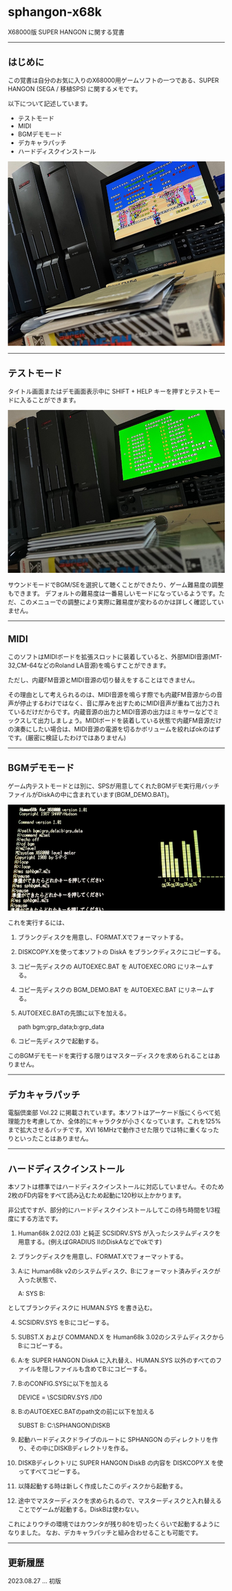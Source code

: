 # sphangon-x68k

X68000版 SUPER HANGON に関する覚書

---

## はじめに

この覚書は自分のお気に入りのX68000用ゲームソフトの一つである、SUPER HANGON (SEGA / 移植SPS) に関するメモです。

以下について記述しています。

* テストモード
* MIDI
* BGMデモモード
* デカキャラパッチ
* ハードディスクインストール 

<img src='images/sph2.jpeg'/>

---

## テストモード

タイトル画面またはデモ画面表示中に SHIFT + HELP キーを押すとテストモードに入ることができます。

<img src='images/sph1.jpeg'/>

サウンドモードでBGM/SEを選択して聴くことができたり、ゲーム難易度の調整もできます。
デフォルトの難易度は一番易しいモードになっているようです。ただ、このメニューでの調整により実際に難易度が変わるのかは詳しく確認していません。

---

## MIDI

このソフトはMIDIボードを拡張スロットに装着していると、外部MIDI音源(MT-32,CM-64などのRoland LA音源)を鳴らすことができます。

ただし、内蔵FM音源とMIDI音源の切り替えをすることはできません。

その理由として考えられるのは、MIDI音源を鳴らす際でも内蔵FM音源からの音声が停止するわけではなく、音に厚みを出すためにMIDI音声が重ねて出力されているだけだからです。内蔵音源の出力とMIDI音源の出力はミキサーなどでミックスして出力しましょう。MIDIボードを装着している状態で内蔵FM音源だけの演奏にしたい場合は、MIDI音源の電源を切るかボリュームを絞ればokのはずです。(厳密に検証したわけではありません)

---

## BGMデモモード

ゲーム内テストモードとは別に、SPSが用意してくれたBGMデモ実行用バッチファイルがDiskAの中に含まれています(BGM_DEMO.BAT)。

<img src='images/bgm_demo.png'/>

これを実行するには、

1. ブランクディスクを用意し、FORMAT.Xでフォーマットする。
2. DISKCOPY.Xを使って本ソフトの DiskA をブランクディスクにコピーする。
3. コピー先ディスクの AUTOEXEC.BAT を AUTOEXEC.ORG にリネームする。
4. コピー先ディスクの BGM_DEMO.BAT を AUTOEXEC.BAT にリネームする。
5. AUTOEXEC.BATの先頭に以下を加える。

    path bgm;grp_data;b:grp_data

6. コピー先ディスクで起動する。

このBGMデモモードを実行する限りはマスターディスクを求められることはありません。

---

## デカキャラパッチ

電脳倶楽部 Vol.22 に掲載されています。本ソフトはアーケード版にくらべて処理能力を考慮してか、全体的にキャラクタが小さくなっています。これを125%まで拡大させるパッチです。XVI 16MHzで動作させた限りでは特に重くなったりといったことはありません。

---

## ハードディスクインストール

本ソフトは標準ではハードディスクインストールに対応していません。そのため2枚のFD内容をすべて読み込むため起動に120秒以上かかります。

非公式ですが、部分的にハードディスクインストールしてこの待ち時間を1/3程度にする方法です。

1. Human68k 2.02(2.03) と純正 SCSIDRV.SYS が入ったシステムディスクを用意する。(例えばGRADIUS IIのDiskAなどでokです)
2. ブランクディスクを用意し、FORMAT.Xでフォーマットする。
3. A:に Human68k v2のシステムディスク、B:にフォーマット済みディスクが入った状態で、

    A:
    SYS B:

としてブランクディスクに HUMAN.SYS を書き込む。

4. SCSIDRV.SYS をB:にコピーする。
5. SUBST.X および COMMAND.X を Human68k 3.02のシステムディスクからB:にコピーする。
6. A:を SUPER HANGON DiskA に入れ替え、HUMAN.SYS 以外のすべてのファイルを隠しファイルも含めてB:にコピーする。
7. B:のCONFIG.SYSに以下を加える

    DEVICE = \SCSIDRV.SYS /ID0

8. B:のAUTOEXEC.BATのpath文の前に以下を加える

    SUBST B: C:\SPHANGON\DISKB

9. 起動ハードディスクドライブのルートに SPHANGON のディレクトリを作り、その中にDISKBディレクトリを作る。
10. DISKBディレクトリに SUPER HANGON DiskB の内容を DISKCOPY.X を使ってすべてコピーする。

11. 以降起動する時は新しく作成したこのディスクから起動する。
12. 途中でマスターディスクを求められるので、マスターディスクと入れ替えることでゲームが起動する。DiskBは使わない。

これによりウチの環境ではカウンタが残り80を切ったくらいで起動するようになりました。
なお、デカキャラパッチと組み合わせることも可能です。

---

## 更新履歴

2023.08.27 ... 初版

